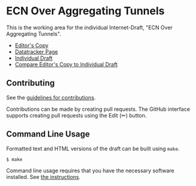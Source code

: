 # ECN Over Aggregating Tunnels

This is the working area for the individual Internet-Draft, "ECN Over
Aggregating Tunnels".

* [Editor's Copy](https://martinduke.github.io/ecn-aggregating-tunnels/#go.draft-duke-tsvwg-ecn-aggregating-tunnels.html)
* [Datatracker Page](https://datatracker.ietf.org/doc/draft-duke-tsvwg-ecn-aggregating-tunnels)
* [Individual Draft](https://datatracker.ietf.org/doc/html/draft-duke-tsvwg-ecn-aggregating-tunnels)
* [Compare Editor's Copy to Individual Draft](https://martinduke.github.io/ecn-aggregating-tunnels/#go.draft-duke-tsvwg-ecn-aggregating-tunnels.diff)


## Contributing

See the
[guidelines for contributions](https://github.com/martinduke/ecn-aggregating-tunnels/blob/main/CONTRIBUTING.md).

Contributions can be made by creating pull requests.
The GitHub interface supports creating pull requests using the Edit (✏) button.


## Command Line Usage

Formatted text and HTML versions of the draft can be built using `make`.

```sh
$ make
```

Command line usage requires that you have the necessary software installed.  See
[the instructions](https://github.com/martinthomson/i-d-template/blob/main/doc/SETUP.md).

